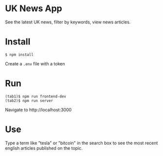 # UK News App

See the latest UK news, filter by keywords, view news articles.

# Install

```
$ npm install
```

Create a `.env` file with a token

# Run

```
(tab1)$ npm run frontend-dev
(tab2)$ npm run server
```

Navigate to http://localhost:3000

# Use

Type a term like "tesla" or "bitcoin" in the search box to see the most recent english articles published on the topic.
